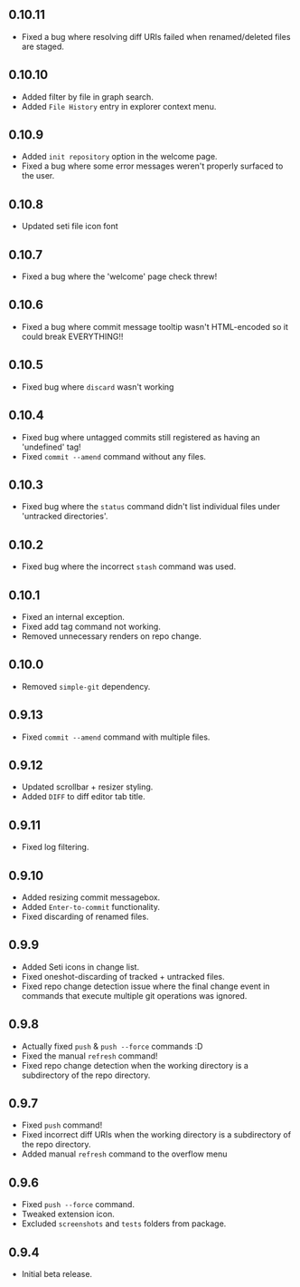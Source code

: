 ## 0.10.11
- Fixed a bug where resolving diff URIs failed when renamed/deleted files are staged.

## 0.10.10
- Added filter by file in graph search.
- Added `File History` entry in explorer context menu.

## 0.10.9
- Added `init repository` option in the welcome page.
- Fixed a bug where some error messages weren't properly surfaced to the user.

## 0.10.8
- Updated seti file icon font

## 0.10.7
- Fixed a bug where the 'welcome' page check threw!

## 0.10.6
- Fixed a bug where commit message tooltip wasn't HTML-encoded so it could break EVERYTHING!!

## 0.10.5
- Fixed bug where `discard` wasn't working

## 0.10.4
- Fixed bug where untagged commits still registered as having an 'undefined' tag!
- Fixed `commit --amend` command without any files.

## 0.10.3
- Fixed bug where the `status` command didn't list individual files under 'untracked directories'.

## 0.10.2
- Fixed bug where the incorrect `stash` command was used.

## 0.10.1
- Fixed an internal exception.
- Fixed add tag command not working.
- Removed unnecessary renders on repo change.

## 0.10.0
- Removed `simple-git` dependency.

## 0.9.13
- Fixed `commit --amend` command with multiple files.

## 0.9.12
- Updated scrollbar + resizer styling.
- Added `DIFF` to diff editor tab title.

## 0.9.11
- Fixed log filtering.

## 0.9.10
- Added resizing commit messagebox.
- Added `Enter-to-commit` functionality.
- Fixed discarding of renamed files.

## 0.9.9
- Added Seti icons in change list.
- Fixed oneshot-discarding of tracked + untracked files.
- Fixed repo change detection issue where the final change event in commands that execute multiple git operations was ignored.

## 0.9.8
- Actually fixed `push` & `push --force` commands :D
- Fixed the manual `refresh` command!
- Fixed repo change detection when the working directory is a subdirectory of the repo directory.

## 0.9.7
- Fixed `push` command!
- Fixed incorrect diff URIs when the working directory is a subdirectory of the repo directory.
- Added manual `refresh` command to the overflow menu

## 0.9.6
- Fixed `push --force` command.
- Tweaked extension icon.
- Excluded `screenshots` and `tests` folders from package.

## 0.9.4
- Initial beta release.